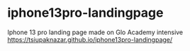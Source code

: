 # iphone13pro-landingpage
Iphone 13 pro landing page made on Glo Academy intensive
https://tsiupaknazar.github.io/iphone13pro-landingpage/
